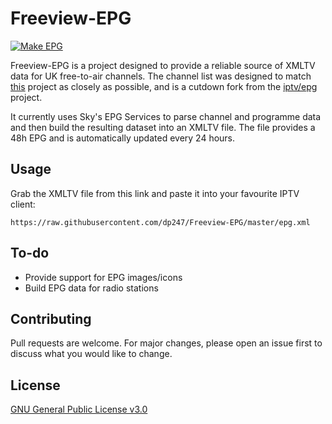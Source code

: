 # Freeview-EPG
[![Make EPG](https://github.com/dp247/Freeview-EPG/actions/workflows/actions.yml/badge.svg?branch=master)](https://github.com/dp247/Freeview-EPG/actions/workflows/actions.yml)

Freeview-EPG is a project designed to provide a reliable source of XMLTV data for UK free-to-air channels. The channel list was designed to match [this](https://github.com/ExperiencersInternational/tvsetup) project as closely as possible, and is a cutdown fork from the [iptv/epg](https://github.com/iptv-org/epg) project. 

It currently uses Sky's EPG Services to parse channel and programme data and then build the resulting dataset into an XMLTV file. The file provides a 48h EPG and is automatically updated every 24 hours.

## Usage
Grab the XMLTV file from this link and paste it into your favourite IPTV client:
```
https://raw.githubusercontent.com/dp247/Freeview-EPG/master/epg.xml
```

## To-do
- Provide support for EPG images/icons
- Build EPG data for radio stations

## Contributing
Pull requests are welcome. For major changes, please open an issue first
to discuss what you would like to change.

## License
[GNU General Public License v3.0](https://github.com/dp247/Freeview-EPG/blob/master/LICENSE)
